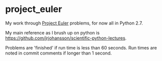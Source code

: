 # project_euler

My work through [Project Euler](https://projecteuler.net/) problems, for now all in Python 2.7.

My main reference as I brush up on python is <https://github.com/jrjohansson/scientific-python-lectures>.

Problems are 'finished' if run time is less than 60 seconds. Run times are noted in commit comments if longer than 1 second.
